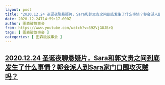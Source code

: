 ```yaml
---
layout: post
title: "2020.12.24 圣诞夜聊悬疑片，Sara和郭文贵之间到底发生了什么事情？郭会派人到Sara家门口围攻灭贼吗？"
date: 2020-12-24T14:59:17.000Z
author: 图森破故事会
from: https://www.youtube.com/watch?v=592VjGOJBrQ
tags: [ 图森破故事会 ]
categories: [ 图森破故事会 ]
---
```

<!--1608821957000-->
[2020.12.24 圣诞夜聊悬疑片，Sara和郭文贵之间到底发生了什么事情？郭会派人到Sara家门口围攻灭贼吗？](https://www.youtube.com/watch?v=592VjGOJBrQ)
------

<div>

</div>
